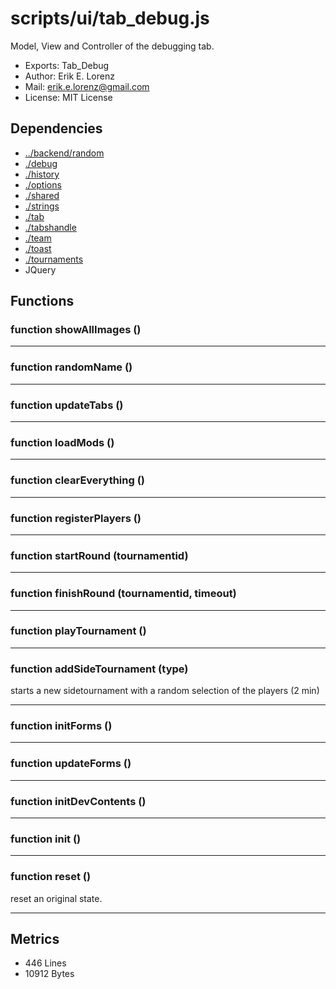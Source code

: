 # scripts/ui/tab_debug.js


Model, View and Controller of the debugging tab.

* Exports: Tab_Debug
* Author: Erik E. Lorenz 
* Mail: <erik.e.lorenz@gmail.com>
* License: MIT License


## Dependencies

* <a href="../backend/random.html">../backend/random</a>
* <a href="./debug.html">./debug</a>
* <a href="./history.html">./history</a>
* <a href="./options.html">./options</a>
* <a href="./shared.html">./shared</a>
* <a href="./strings.html">./strings</a>
* <a href="./tab.html">./tab</a>
* <a href="./tabshandle.html">./tabshandle</a>
* <a href="./team.html">./team</a>
* <a href="./toast.html">./toast</a>
* <a href="./tournaments.html">./tournaments</a>
* JQuery


## Functions

###   function showAllImages ()

---

###   function randomName ()

---

###   function updateTabs ()

---

###   function loadMods ()

---

###   function clearEverything ()

---

###   function registerPlayers ()

---

###   function startRound (tournamentid)

---

###   function finishRound (tournamentid, timeout)

---

###   function playTournament ()

---

###   function addSideTournament (type)
starts a new sidetournament with a random selection of the players (2 min)

---


###   function initForms ()

---

###   function updateForms ()

---

###   function initDevContents ()

---

###   function init ()

---

###   function reset ()
reset an original state.

---

## Metrics

* 446 Lines
* 10912 Bytes

